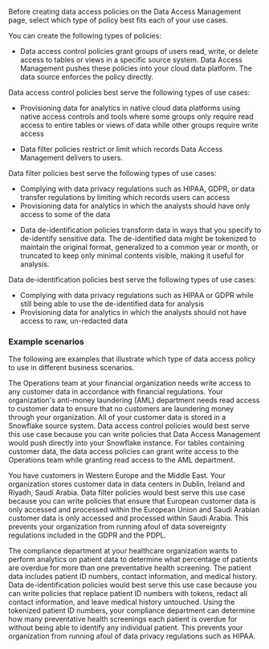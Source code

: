 Before creating data access policies on the Data Access Management page, select which type of policy best fits each of your use cases.

You can create the following types of policies:

* Data access control policies grant groups of users read, write, or delete access to tables or views in a specific source system. Data Access Management pushes these policies into your cloud data platform. The data source enforces the policy directly.

Data access control policies best serve the following types of use cases:
- Provisioning data for analytics in native cloud data platforms using native access controls and tools where some groups only require read access to entire tables or views of data while other groups require write access

* Data filter policies restrict or limit which records Data Access Management delivers to users.

Data filter policies best serve the following types of use cases:
- Complying with data privacy regulations such as HIPAA, GDPR, or data transfer regulations by limiting which records users can access
- Provisioning data for analytics in which the analysts should have only access to some of the data

* Data de-identification policies transform data in ways that you specify to de-identify sensitive data. The de-identified data might be tokenized to maintain the original format, generalized to a common year or month, or truncated to keep only minimal contents visible, making it useful for analysis.

Data de-identification policies best serve the following types of use cases:
- Complying with data privacy regulations such as HIPAA or GDPR while still being able to use the de-identified data for analysis
- Provisioning data for analytics in which the analysts should not have access to raw, un-redacted data

### Example scenarios

The following are examples that illustrate which type of data access policy to use in different business scenarios.

The Operations team at your financial organization needs write access to any customer data in accordance with financial regulations. Your organization's anti-money laundering (AML) department needs read access to customer data to ensure that no customers are laundering money through your organization. All of your customer data is stored in a Snowflake source system. Data access control policies would best serve this use case because you can write policies that Data Access Management would push directly into your Snowflake instance. For tables containing customer data, the data access policies can grant write access to the Operations team while granting read access to the AML department.

You have customers in Western Europe and the Middle East. Your organization stores customer data in data centers in Dublin, Ireland and Riyadh, Saudi Arabia. Data filter policies would best serve this use case because you can write policies that ensure that European customer data is only accessed and processed within the European Union and Saudi Arabian customer data is only accessed and processed within Saudi Arabia. This prevents your organization from running afoul of data sovereignty regulations included in the GDPR and the PDPL.

The compliance department at your healthcare organization wants to perform analytics on patient data to determine what percentage of patients are overdue for more than one preventative health screening. The patient data includes patient ID numbers, contact information, and medical history. Data de-identification policies would best serve this use case because you can write policies that replace patient ID numbers with tokens, redact all contact information, and leave medical history untouched. Using the tokenized patient ID numbers, your compliance department can determine how many preventative health screenings each patient is overdue for without being able to identify any individual patient. This prevents your organization from running afoul of data privacy regulations such as HIPAA.
